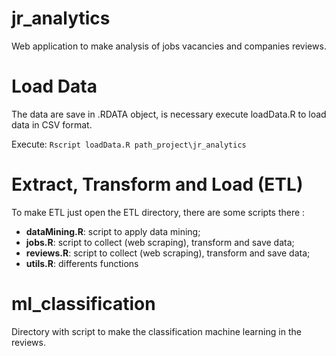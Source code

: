 # jr_analytics
Web application to make analysis of jobs vacancies and companies reviews.

# Load Data
The data are save in .RDATA object, is necessary execute loadData.R to load data in CSV format. 

Execute: ```Rscript loadData.R path_project\jr_analytics ```

# Extract, Transform and Load (ETL)
To make ETL just open the ETL directory, there are some scripts there :
* **dataMining.R**: script to apply data mining;
* **jobs.R**: script to collect (web scraping), transform and save data;
* **reviews.R**: script to collect (web scraping), transform and save data;
* **utils.R**: differents functions

# ml_classification
Directory with script to make the classification machine learning in the reviews.
